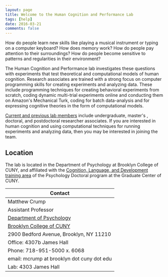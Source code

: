 ```yaml
---
layout: page
title: Welcome to the Human Cognition and Performance Lab
tags: [help]
date: 2016-03-21
comments: false
---
```


How do people learn new skills like playing a musical instrument or typing on a computer keyboard? How does memory work? How do people pay attention to their surroundings? How do people become sensitive to patterns and regularities in their environment?

The Human Cognition and Performance lab investigates these questions with experiments that test theoretical and computational models of human cognition. Research associates are trained with a strong focus on computer programming skills for creating experiments and analyzing data. These include programming techniques for creating behavioral experiments from scratch, coding dynamic multi-trial experiments online and conducting them on Amazon's Mechanical Turk, coding for batch data-analysis and for expressing cognitive theories in the form of computational models.

[Current and previous lab members](https://crumplab.github.io/people/) include undergraduate, master's , doctoral, and postdoctoral researcher associates. If you are interested in human cognition and using computational techniques for running experiments and analyzing data, then you may be interested in joining the team.

## Location

The lab is located in the Department of Psychology at Brooklyn College of CUNY, and affiliated with the [Cognition, Language, and Development training area](http://www.gc.cuny.edu/Page-Elements/Academics-Research-Centers-Initiatives/Doctoral-Programs/Psychology/Training-Areas/Cognition,-Language,-and-Development) of the Psychology Doctoral program at the Graduate Center of CUNY.

|   Contact   |
|-------------|
|Matthew Crump|
|Assistant Professor|
|[Department of Psychology](http://www.brooklyn.cuny.edu/web/academics/schools/naturalsciences/undergraduate/psychology.php)|
|[Brooklyn College of CUNY](http://www.brooklyn.cuny.edu/)|
|2900 Bedford Avenue, Brooklyn, NY 11210|
|Office: 4307b James Hall|
|Phone: 718-951-5000 x. 6068|
|email: mcrump at brooklyn dot cuny dot edu|
|Lab: 4303 James Hall|

